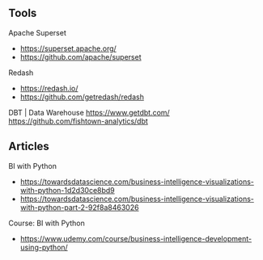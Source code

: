 ## Tools

Apache Superset
- https://superset.apache.org/
- https://github.com/apache/superset

Redash
- https://redash.io/
- https://github.com/getredash/redash

DBT | Data Warehouse
https://www.getdbt.com/
https://github.com/fishtown-analytics/dbt

## Articles

BI with Python
- https://towardsdatascience.com/business-intelligence-visualizations-with-python-1d2d30ce8bd9
- https://towardsdatascience.com/business-intelligence-visualizations-with-python-part-2-92f8a8463026

Course: BI with Python
- https://www.udemy.com/course/business-intelligence-development-using-python/
